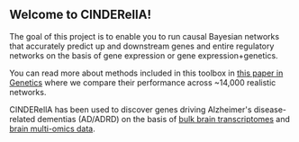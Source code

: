 ## Welcome to CINDERellA!

The goal of this project is to enable you to run causal Bayesian networks that accurately predict up and downstream genes and entire regulatory networks on the basis of gene expression or gene expression+genetics.

You can read more about methods included in this toolbox in [this paper in Genetics](http://www.genetics.org/content/early/2015/01/28/genetics.114.172619.full.pdf+html) where we compare their performance across ~14,000 realistic networks. 

CINDERellA has been used to discover genes driving Alzheimer's disease-related dementias (AD/ADRD) on the basis of [bulk brain transcriptomes](https://www.nature.com/articles/s41593-018-0154-9) and [brain multi-omics data](https://www.frontiersin.org/articles/10.3389/fnins.2018.00699/full).  

